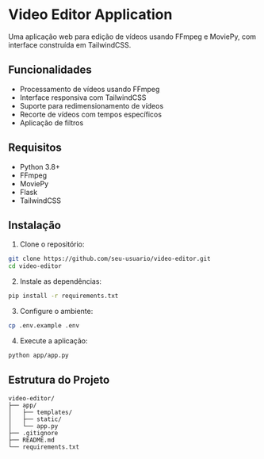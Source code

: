 # Video Editor Application

Uma aplicação web para edição de vídeos usando FFmpeg e MoviePy, com interface construída em TailwindCSS.

## Funcionalidades

- Processamento de vídeos usando FFmpeg
- Interface responsiva com TailwindCSS
- Suporte para redimensionamento de vídeos
- Recorte de vídeos com tempos específicos
- Aplicação de filtros

## Requisitos

- Python 3.8+
- FFmpeg
- MoviePy
- Flask
- TailwindCSS

## Instalação

1. Clone o repositório:
```bash
git clone https://github.com/seu-usuario/video-editor.git
cd video-editor
```

2. Instale as dependências:
```bash
pip install -r requirements.txt
```

3. Configure o ambiente:
```bash
cp .env.example .env
```

4. Execute a aplicação:
```bash
python app/app.py
```

## Estrutura do Projeto
```
video-editor/
├── app/
│   ├── templates/
│   ├── static/
│   └── app.py
├── .gitignore
├── README.md
└── requirements.txt
```